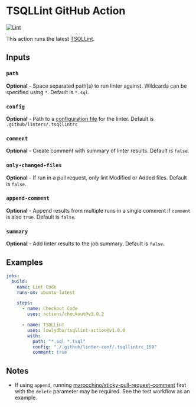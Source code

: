# TSQLLint GitHub Action

[![Lint](https://github.com/lowlydba/tsqllint-action/actions/workflows/lint.yml/badge.svg)](https://github.com/lowlydba/tsqllint-action/actions/workflows/lint.yml)

This action runs the latest [TSQLLint](https://github.com/tsqllint/tsqllint).

## Inputs

### `path`

**Optional** - Space separated path(s) to run linter against.
Wildcards can be specified using `*`.
Default is `*.sql`.

### `config`

**Optional** - Path to a [configuration file](https://github.com/tsqllint/tsqllint#configuration)
for the linter.
Default is `.github/linters/.tsqllintrc`

### `comment`

**Optional** - Create comment with summary of linter results.
Default is `false`.

### `only-changed-files`

**Optional** - If run in a pull request, only lint Modified or Added files.
Default is `false`.

### `append-comment`

**Optional** - Append results from multiple runs in a single comment if `comment` is also `true`.
Default is `false`.

### `summary`

**Optional** - Add linter results to the job summary.
Default is `false`.

## Examples

```yml
jobs:
  build:
    name: Lint Code
    runs-on: ubuntu-latest

    steps:
      - name: Checkout Code
        uses: actions/checkout@v3.0.2

      - name: TSQLLint
        uses: lowlydba/tsqllint-action@v1.0.0
        with:
          path: "*.sql *.tsql"
          config: "./.github/linter-conf/.tsqllintrc_150"
          comment: true
```

## Notes

* If using `append`, running [marocchino/sticky-pull-request-comment][sticky-pull-request] first with the `delete` parameter may be required.
See the test workflow as an example.

[sticky-pull-request]: https://github.com/marocchino/sticky-pull-request-comment
